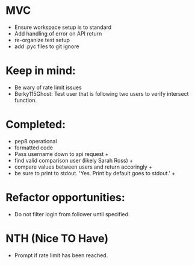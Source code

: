 # MVC
- Ensure workspace setup is to standard 
- Add handling of error on API return
- re-organize test setup
- add .pyc files to git ignore

# Keep in mind:
- Be wary of rate limit issues 
- Berky115Ghost: Test user that is following two users to verify intersect function.


# Completed:
- pep8 operational
- formatted code
- Pass username down to api request +
- find valid comparison user (likely Sarah Ross) +
- compare values between users and return accoringly +
- be sure to print to stdout. 'Yes. Print by default goes to stdout.' + 

# Refactor opportunities:
- Do not filter login from follower until specified. 

# NTH (Nice TO Have)
- Prompt if rate limit has been reached.

